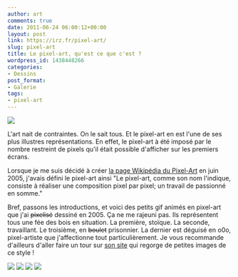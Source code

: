 ```yaml
---
author: art
comments: true
date: 2011-06-24 06:00:12+00:00
layout: post
link: https://irz.fr/pixel-art/
slug: pixel-art
title: Le pixel-art, qu'est ce que c'est ?
wordpress_id: 1438448266
categories:
- Dessins
post_format:
- Galerie
tags:
- pixel-art
---
```


![](https://static.irz.fr/2011/06/fee-des-bois1.png)

L'art nait de contraintes. On le sait tous. Et le pixel-art en est l'une de ses plus illustres représentations. En effet, le pixel-art à été imposé par le nombre restreint de pixels qu'il était possible d'afficher sur les premiers écrans.

Lorsque je me suis décidé à créer [la page Wikipédia du Pixel-Art](http://fr.wikipedia.org/wiki/Pixel_art) en juin 2005, j'avais défini le pixel-art ainsi "Le pixel-art, comme son nom l'indique, consiste à réaliser une composition pixel par pixel; un travail de passionné en somme."

Bref, passons les introductions, et voici des petits gif animés en pixel-art que j'ai <del>pixelisé</del> dessiné en 2005. Ça ne me rajeuni pas. Ils représentent tous une fée des bois en situation. La première, stoïque. La seconde, travaillant. Le troisième, en <del>boulet</del> prisonnier. La dernier est déguisé en o0o, pixel-artiste que j'affectionne tout particulièrement. Je vous recommande d'ailleurs d'aller faire un tour sur [son site](http://www.o0o.ch) qui regorge de petites images de ce style !

![](https://static.irz.fr/2011/06/0A0.gif) ![](https://static.irz.fr/2011/06/0A0_02.gif) ![](https://static.irz.fr/2011/06/0A0_05.gif) ![](https://static.irz.fr/2011/06/0A0_03.gif)
